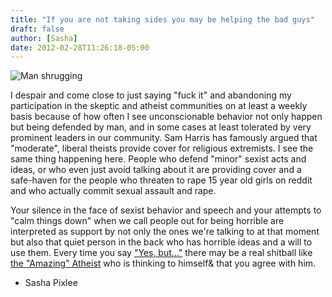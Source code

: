 ```yaml
---
title: "If you are not taking sides you may be helping the bad guys"
draft: false
author: [Sasha]
date: 2012-02-28T11:26:18-05:00
---
```


![Man shrugging](http://www.morethanmen.org/wp-content/uploads/2012/02/366-shrug1-300x191.jpg)

I despair and come close to just saying "fuck it" and abandoning my participation in the skeptic and atheist communities on at least a weekly basis because of how often I see unconscionable behavior not only happen but being defended by man, and in some cases at least tolerated by very prominent leaders in our community. Sam Harris has famously argued that "moderate", liberal theists provide cover for religious extremists. I see the same thing happening here. People who defend "minor" sexist acts and ideas, or who even just avoid talking about it are providing cover and a safe-haven for the people who threaten to rape 15 year old girls on reddit and who actually commit sexual assault and rape.

Your silence in the face of sexist behavior and speech and your attempts to "calm things down" when we call people out for being horrible are interpreted as support by not only the ones we're talking to at that moment but also that quiet person in the back who has horrible ideas and a will to use them. Every time you say ["Yes, but..."](http://freethoughtblogs.com/greta/2011/12/29/why-yes-but-is-the-wrong-response-to-misogyny/) there may be a real shitball like[ the "Amazing" Atheist](http://www.morethanmen.org/2012/02/09/what-the-amazing-atheist-and-penn-jillette-say-about-secularism/) who is thinking to himself&  that you agree with him.

- Sasha Pixlee